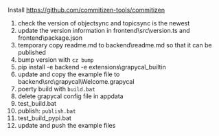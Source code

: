 Install https://github.com/commitizen-tools/commitizen

1. check the version of objectsync and topicsync is the newest
1. update the version information in frontend\src\version.ts and frontend\package.json
1. temporary copy readme.md to backend\readme.md so that it can be published
1. bump version with `cz bump` 
1. pip install -e backend -e extensions\grapycal_builtin  
1. update and copy the example file to backend\src\grapycal\Welcome.grapycal
1. poerty build with `build.bat`
1. delete grapycal config file in appdata
1. test_build.bat 
1. publish: `publish.bat`
1. test_build_pypi.bat 
1. update and push the example files
